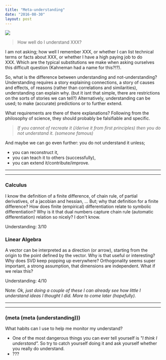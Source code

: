 ```yaml
---
title: "Meta-understanding"
date: "2016-08-30"
layout: post
---
```


![]({{site.baseurl}}/images/{{page.coverImage}})

> How well do I understand XXX?

I am not asking; how well I remember XXX, or whether I can list technical terms or facts about XXX, or whether I have a high paying job to do XXX. Which are the typical substitutions we make when asking ourselves this difficult question (Kahneman had a name for this?!?).

So, what is the difference between understanding and not-understanding? Understanding requires a story explaining connections, a story of causes and effects, of reasons (rather than correlations and similarities), understanding can explain why. (but it isnt that simple, there are restrictions on the sorts of stories we can tell?) Alternatively, understanding can be used; to make (accurate) predictions or to further extend.

What requirements are there of there explanations? Following from the philosophy of science, they should probably be falsifiable and specific.

> _If you cannot of recreate it (/derive it from first principles) then you do not understand it. (someone famous)_

And maybe we can go even further: you do not understand it unless;

- you can reconstruct it,
- you can teach it to others (successfully),
- you can extend it/contribute/improve.

* * *

* * *

### Calculus

I know the definition of a finite difference, of chain rule, of partial derivatives, of a jacobian and hessian, ... But; why that definition for a finite difference? How does finite (empirical) differentiation relate to symbolic differentiation? Why is it that dual numbers capture chain rule (automatic differentiation) relation so nicely? I don't know.

Understanding: 3/10

### Linear Algebra

A vector can be interpreted as a direction (or arrow), starting from the origin to the point defined by the vector. Why is that useful or interesting? Why does SVD keep popping up everywhere? Orthogonality seems super important, a strong assumption, that dimensions are independent. What if we relax this?

Understanding: 4/10

Note: _Ok, just doing a couple of these I can already see how little I understand ideas I thought I did. More to come later (hopefully)._

* * *

* * *

### (meta (meta (understanding)))

What habits can I use to help me monitor my understand?

- One of the most dangerous things you can ever tell yourself is _"I think I understand"._ So try to catch yourself doing it and ask yourself whether you really do understand.
- ???
